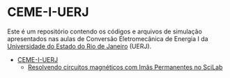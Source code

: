 # CEME-I-UERJ

Este é um repositório contendo os códigos e arquivos de simulação apresentados nas aulas de Conversão Eletromecânica de Energia I da [Universidade do Estado do Rio de Janeiro](https://www.uerj.br/) (UERJ). 



- [CEME-I-UERJ](#ceme-i-uerj)
  - [Resolvendo circuitos magnéticos com Imãs Permanentes no SciLab](https://github.com/cleitoncmf/CEME-I-UERJ/tree/master/EX_IMA_SCILAB)